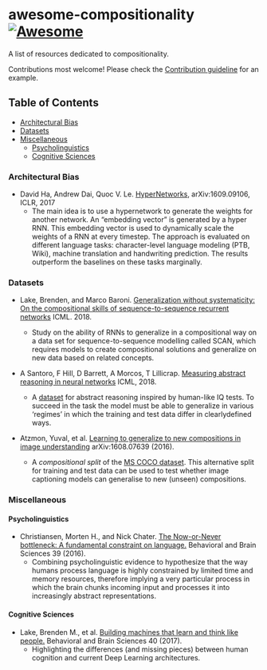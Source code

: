 # awesome-compositionality [![Awesome](https://awesome.re/badge.svg)](https://awesome.re)

A list of resources dedicated to compositionality. 

Contributions most welcome! Please check the [Contribution guideline](CONTRIBUTING.md) for an example.

## Table of Contents
* [Architectural Bias](#architectural-bias)
* [Datasets](#datasets)
* [Miscellaneous](#miscellaneous)
  * [Psycholinguistics](#psycholinguistics)
  * [Cognitive Sciences](#cognitive-sciences)
   

### Architectural Bias

- David Ha, Andrew Dai, Quoc V. Le. [HyperNetworks](https://arxiv.org/abs/1609.09106), arXiv:1609.09106, ICLR, 2017 
  * The main idea is to use a hypernetwork to generate the weights for another network. An “embedding vector” is generated by a hyper RNN. This embedding vector is used to dynamically scale the weights of a RNN at every timestep. The approach is evaluated on different language tasks: character-level language modeling (PTB, Wiki), machine translation and handwriting prediction. The results outperform the baselines on these tasks marginally.
  
### Datasets

- Lake, Brenden, and Marco Baroni. [Generalization without systematicity: On the compositional skills of sequence-to-sequence recurrent networks](http://proceedings.mlr.press/v80/lake18a/lake18a.pdf) ICML. 2018.
  * Study on the ability of RNNs to generalize in a compositional way on a data set for sequence-to-sequence modelling called SCAN, which requires models to create compositional solutions and generalize on new data based on related concepts.

- A Santoro, F Hill, D Barrett, A Morcos, T Lillicrap. [Measuring abstract reasoning in neural networks](http://proceedings.mlr.press/v80/santoro18a/santoro18a.pdf) ICML, 2018. 
    * A [dataset](https://github.com/deepmind/abstract-reasoning-matrices) for abstract reasoning inspired by human-like IQ tests. To succeed in the task the model must be able to generalize in various ‘regimes’ in which the training and test data differ in clearlydefined ways.
				
- Atzmon, Yuval, et al. [Learning to generalize to new compositions in image understanding](https://arxiv.org/pdf/1608.07639.pdf) arXiv:1608.07639 (2016).
    * A *compositional split* of the [MS COCO dataset](http://cocodataset.org/). This alternative split for training and test data can be used to test whether image captioning models can generalise to new (unseen) compositions.

### Miscellaneous

#### Psycholinguistics

- Christiansen, Morten H., and Nick Chater. [The Now-or-Never bottleneck: A fundamental constraint on language.](https://www.cambridge.org/core/services/aop-cambridge-core/content/view/938D54E80A2A90A1C5990F4915B5E8D8/S0140525X1500031Xa.pdf/nowornever_bottleneck_a_fundamental_constraint_on_language.pdf) Behavioral and Brain Sciences 39 (2016).
  * Combining psycholinguistic evidence to hypothesize that the way humans process language is highly constrained by limited time and memory resources, therefore implying a very particular process in which the brain chunks incoming input and processes it into increasingly abstract representations.

#### Cognitive Sciences

- Lake, Brenden M., et al. [Building machines that learn and think like people.](https://www.cambridge.org/core/services/aop-cambridge-core/content/view/A9535B1D745A0377E16C590E14B94993/S0140525X16001837a.pdf/building_machines_that_learn_and_think_like_people.pdf) Behavioral and Brain Sciences 40 (2017).
  * Highlighting the differences (and missing pieces) between human cognition and current Deep Learning architectures.
